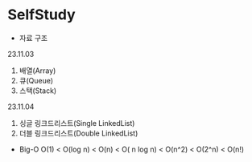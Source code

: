 # SelfStudy

- 자료 구조
  
23.11.03
1. 배열(Array)
2. 큐(Queue)
3. 스택(Stack)

23.11.04
1. 싱글 링크드리스트(Single LinkedList)
2. 더블 링크드리스트(Double LinkedList)

* Big-O
  O(1) < O(log n) < O(n) < O( n log n) < O(n^2) < O(2^n) < O(n!)
